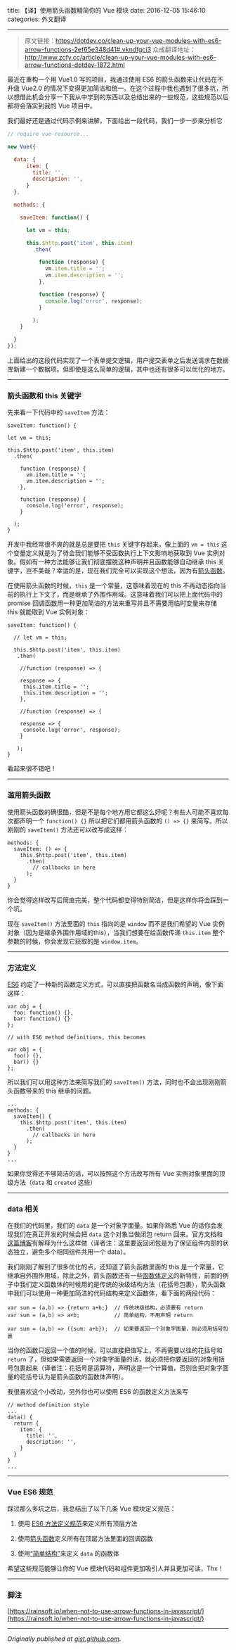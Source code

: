 title: 【译】使用箭头函数精简你的 Vue 模块
date: 2016-12-05 15:46:10
categories: 外文翻译

---

> 原文链接：https://dotdev.co/clean-up-your-vue-modules-with-es6-arrow-functions-2ef65e348d41#.vkndfgci3
> 众成翻译地址：http://www.zcfy.cc/article/clean-up-your-vue-modules-with-es6-arrow-functions-dotdev-1872.html


最近在重构一个用 Vue1.0 写的项目，我通过使用 ES6 的箭头函数来让代码在不升级 Vue2.0 的情况下变得更加简洁和统一。在这个过程中我也遇到了很多坑，所以想借此机会分享一下我从中学到的东西以及总结出来的一些规范，这些规范以后都将会落实到我的 Vue 项目中。

<!-- more -->

我们最好还是通过代码示例来讲解，下面给出一段代码，我们一步一步来分析它

```javascript
// require vue-resource...

new Vue({

  data: {
      item: {
        title: '',
        description: '',
      }
  },

  methods: {

    saveItem: function() {

      let vm = this;

      this.$http.post('item', this.item)
        .then(

          function (response) {
            vm.item.title = '';
            vm.item.description = '';
          }, 

          function (response) {
            console.log('error', response);
          }

        );
    }

  }
});
```

上面给出的这段代码实现了一个表单提交逻辑，用户提交表单之后发送请求在数据库新建一个数据项。但即使是这么简单的逻辑，其中也还有很多可以优化的地方。

* * *

### 箭头函数和 this 关键字

先来看一下代码中的 `saveItem` 方法：
```
saveItem: function() {

let vm = this;

this.$http.post('item', this.item)
  .then(

    function (response) {
      vm.item.title = '';
      vm.item.description = '';
    }, 

    function (response) {
      console.log('error', response);
    }

  );
}
```

开发中我经常很不爽的就是总是要把 `this` 关键字存起来，像上面的 `vm = this` 这个变量定义就是为了待会我们能够不受函数执行上下文影响地获取到 Vue 实例对象。假如有一种方法能够让我们彻底摆脱这种声明并且函数能够自动继承 this 关键字，岂不美哉？幸运的是，现在我们完全可以实现这个想法，因为有[箭头函数](https://developer.mozilla.org/en-US/docs/Web/JavaScript/Reference/Functions/Arrow_functions)。

在使用箭头函数的时候，`this` 是一个常量，这意味着现在的 this 不再动态指向当前的执行上下文了，而是继承了外围作用域。这意味着我们可以把上面代码中的 promise 回调函数用一种更加简洁的方法来重写并且不需要用临时变量来存储 this 就能取到 Vue 实例对象：
```
saveItem: function() {

  // let vm = this;

  this.$http.post('item', this.item)
   .then(

    //function (response) => {

    response => {
     this.item.title = '';
     this.item.description = '';
    }, 

    //function (response) => {

    response => {
     console.log('error', response);
    }

   );
}
```

看起来很不错吧！

* * *

### 滥用箭头函数

使用箭头函数的确很酷，但是不是每个地方用它都这么好呢？有些人可能不喜欢每次都声明一个 `function() {}` 所以把它们都用箭头函数的 `() => {}` 来简写。所以刚刚的 `saveItem()` 方法还可以改写成这样：

```
methods: {
  saveItem: () => {
    this.$http.post('item', this.item)
      .then(
        // callbacks in here
      );
  }
}
```

你会觉得这样改写后简直完美，整个代码都变得特别简洁，但是这样你将会踩到一个坑。

现在 `saveItem()` 方法里面的 `this` 指向的是 `window` 而不是我们希望的 Vue 实例对象（因为是继承外围作用域的this），当我们想要在给函数传递 `this.item` 整个参数的时候，你会发现它获取的是 `window.item`。

* * *

### 方法定义

[ES6](https://developer.mozilla.org/en-US/docs/Web/JavaScript/Reference/Functions/Method_definitions) 约定了一种新的函数定义方式，可以直接把函数名当成函数的声明，像下面这样：
```
var obj = {
  foo: function() {},
  bar: function() {}
};

// with ES6 method definitions, this becomes

var obj = {
  foo() {},
  bar() {}
};
```
所以我们可以用这种方法来简写我们的 `saveItem()` 方法，同时也不会出现刚刚箭头函数带来的 this 继承的问题。
```
...
methods: {
  saveItem() {
    this.$http.post('item', this.item)
      .then(
        // callbacks in here
      );
  }
}
...
```
如果你觉得还不够简洁的话，可以按照这个方法改写所有 Vue 实例对象里面的顶级方法（`data` 和 `created` 这些）

* * *

### data 相关

在我们的代码里，我们的 `data` 是一个对象字面量。如果你熟悉 Vue 的话你会发现我们在真正开发的时候会把 `data` 这个对象当做闭包 return 回来。官方文档和[这篇博客](http://codebyjeff.com/blog/2016/11/vue-js-simple-tuts-component)有解释为什么这样做（译者注：这里要返回闭包是为了保证组件内部的状态独立，避免多个相同组件共用一个 data）。

我们刚刚了解到了很多优化的点，还知道了箭头函数里面的 this 是一个常量，它继承自外围作用域，除此之外，箭头函数还有一些[函数体定义](https://developer.mozilla.org/zh-CN/docs/Web/JavaScript/Reference/Functions/Arrow_functions)的新特性，前面的例子中我们定义函数体的时候用的是传统的块级结构方法（花括号包裹），箭头函数中我们可以使用一种更加简洁的代码结构来定义函数体，看下面的两段代码：

```
var sum = (a,b) => {return a+b;}  // 传统块级结构，必须要有 return
var sum = (a,b) => a+b;           // 简单结构，不用声明 return

var sum = (a,b) => ({sum: a+b});  // 如果要返回一个对象字面量，则必须用括号包裹
```
当你的函数只返回一个值的时候，可以直接把值写上，不再需要以往的花括号和 `return` 了，但如果需要返回一个对象字面量的话，就必须把你要返回的对象用括号包裹起来（译者注：花括号是运算符，声明这是一个计算值，否则会把对象字面量的花括号认为是箭头函数的函数体声明）。

我很喜欢这个小改动，另外你也可以使用 ES6 的函数定义方法来写

```
// method definition style
...
data() {
  return {
    item: {
      title: '',
      description: '',
    }
  }
}
...
```

* * *

### Vue ES6 规范

踩过那么多坑之后，我总结出了以下几条 Vue 模块定义规范：

1.  使用 [ES6 方法定义规范](https://developer.mozilla.org/en-US/docs/Web/JavaScript/Reference/Functions/Method_definitions)来定义所有顶层方法

2.  使用[箭头函数](https://developer.mozilla.org/en-US/docs/Web/JavaScript/Reference/Functions/Arrow_functions)定义所有在顶层方法里面的回调函数

3.  使用[“简单结构”](https://developer.mozilla.org/en-US/docs/Web/JavaScript/Reference/Functions/Arrow_functions#Function_body)来定义 `data` 的函数体

希望这些规范能够让你的 Vue 模块代码和组件更加吸引人并且更加可读，Thx！

* * *

### 脚注

[https://rainsoft.io/when-not-to-use-arrow-functions-in-javascript/](https://rainsoft.io/when-not-to-use-arrow-functions-in-javascript/)

* * *

_Originally published at_ [_gist.github.com_](https://gist.github.com/JacobBennett/7b32b4914311c0ac0f28a1fdc411b9a7)_._